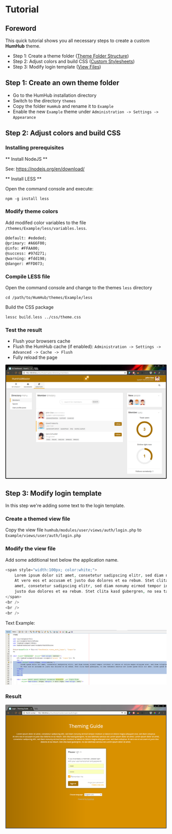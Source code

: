 Tutorial
========


Foreword
--------

This quick tutorial shows you all necessary steps to create a custom **HumHub** theme.

- Step 1: Create a theme folder ([Theme Folder Structure](structure.md))
- Step 2: Adjust colors and build CSS ([Custom Stylesheets](css.md))
- Step 3: Modify login template ([View Files](views.md))


Step 1: Create an own theme folder
---------------------------------

- Go to the HumHub installation directory
- Switch to the directory `themes`
- Copy the folder `HumHub` and rename it to `Example`
- Enable the new `Example` theme under `Administration -> Settings -> Appearance`


Step 2: Adjust colors and build CSS 
-----------------------------------

### Installing prerequisites 

** Install NodeJS ** 

See: https://nodejs.org/en/download/

** Install LESS **

Open the command console and execute:

```
npm -g install less
```

### Modify theme colors

Add modifed color variables to the file `/themes/Example/less/variables.less`.

```
@default: #ededed;
@primary: #A66F00;
@info: #FFAA00;
@success: #97d271;
@warning: #fdd198;
@danger: #FFD073;
```

### Compile LESS file

Open the command console and change to the themes `less` directory

``` 
cd /path/to/HumHub/themes/Example/less
```

Build the CSS package

```
lessc build.less ../css/theme.css
```

### Test the result

- Flush your browsers cache
- Flush the HumHub cache (if enabled): `Administration -> Settings -> Advanced -> Cache -> Flush`
- Fully reload the page

![Example](images/color-example.png)


Step 3: Modify login template
------------------------------

In this step we're adding some text to the login template.

### Create a themed view file

Copy the view file `humhub/modules/user/views/auth/login.php` to `Example/views/user/auth/login.php`

### Modify the view file

Add some additional text below the application name.

```php
<span style="width:100px; color:white;">
    Lorem ipsum dolor sit amet, consetetur sadipscing elitr, sed diam nonumy eirmod tempor invidunt ut labore et dolore magna aliquyam erat, sed diam voluptua.<br />
    At vero eos et accusam et justo duo dolores et ea rebum. Stet clita kasd gubergren, no sea takimata sanctus est Lorem ipsum dolor sit amet. Lorem ipsum dolor sit 
    amet, consetetur sadipscing elitr, sed diam nonumy eirmod tempor invidunt ut labore et dolore magna aliquyam erat, sed diam voluptua. At vero eos et accusam et 
    justo duo dolores et ea rebum. Stet clita kasd gubergren, no sea takimata sanctus est Lorem ipsum dolor sit amet.
</span>
<br />
<br />
<br />
```

Text Example:

![Example Text](images/modify-template.png)

### Result

![Result](images/modify-template-result.png)
 




